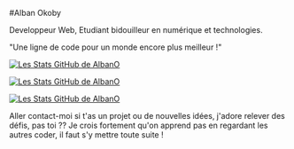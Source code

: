 #Alban Okoby

Developpeur Web, Etudiant bidouilleur en numérique et technologies.

"Une ligne de code pour un monde encore plus meilleur !"

[![Les Stats GitHub de AlbanO](https://github-readme-stats.vercel.app/api?username=alban-okoby&theme=highcontrast&show_icons=true&count_private=true&show_owner=true)](https://github.com/anuraghazra/github-readme-stats)


[![Les Stats GitHub de AlbanO](https://github-readme-stats.vercel.app/api/top-langs/?username=alban-okoby&theme=highcontrast&show_icons=true&layout=compact)](https://github.com/anuraghazra/github-readme-stats)

[![Les Stats GitHub de AlbanO](https://github-readme-stats.vercel.app/api?username=alban-okoby&theme=highcontrast&show_icons=true&include_all_commits=true&show_owner=true)](https://github.com/anuraghazra/github-readme-stats)

Aller contact-moi si t'as un projet ou de nouvelles idées, j'adore relever des défis, pas toi ?? Je crois fortement qu'on apprend pas en regardant les autres coder, il faut s'y mettre toute suite !
